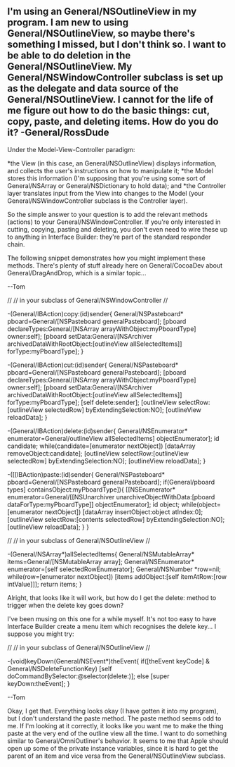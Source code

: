 

I'm using an General/NSOutlineView in my program.  I am new to using General/NSOutlineView, so maybe there's something I missed, but I don't think so.  I want to be able to do deletion in the General/NSOutlineView.  My General/NSWindowController subclass is set up as the delegate and data source of the General/NSOutlineView.  I cannot for the life of me figure out how to do the basic things: cut, copy, paste, and deleting items.  How do you do it? -General/RossDude
----
Under the Model-View-Controller paradigm:

*the View (in this case, an General/NSOutlineView) displays information, and collects the user's instructions on how to manipulate it;
*the Model stores this information (I'm supposing that you're using some sort of General/NSArray or General/NSDictionary to hold data); and
*the Controller layer translates input from the View into changes to the Model (your General/NSWindowController subclass is the Controller layer).

So the simple answer to your question is to add the relevant methods (actions) to your General/NSWindowController. If you're only interested in cutting, copying, pasting and deleting, you don't even need to wire these up to anything in Interface Builder: they're part of the standard responder chain. 

The following snippet demonstrates how you might implement these methods. There's plenty of stuff already here on General/CocoaDev about General/DragAndDrop, which is a similar topic...

--Tom

    

//
// in your subclass of General/NSWindowController
//
		
-(General/IBAction)copy:(id)sender{
	General/NSPasteboard* pboard=General/[NSPasteboard generalPasteboard];
	[pboard declareTypes:General/[NSArray arrayWithObject:myPboardType] owner:self];
	[pboard setData:General/[NSArchiver archivedDataWithRootObject:[outlineView allSelectedItems]] forType:myPboardType];
	}

-(General/IBAction)cut:(id)sender{
	General/NSPasteboard* pboard=General/[NSPasteboard generalPasteboard];
	[pboard declareTypes:General/[NSArray arrayWithObject:myPboardType] owner:self];
	[pboard setData:General/[NSArchiver archivedDataWithRootObject:[outlineView allSelectedItems]] forType:myPboardType];
	[self delete:sender];
	[outlineView selectRow:[outlineView selectedRow] byExtendingSelection:NO];
	[outlineView reloadData];
	}

-(General/IBAction)delete:(id)sender{
	General/NSEnumerator* enumerator=General/outlineView allSelectedItems] objectEnumerator];
	id candidate;
	while(candidate=[enumerator nextObject])
		[dataArray removeObject:candidate];
	[outlineView selectRow:[outlineView selectedRow] byExtendingSelection:NO];
	[outlineView reloadData];
	}
	
-([[IBAction)paste:(id)sender{
	General/NSPasteboard* pboard=General/[NSPasteboard generalPasteboard];
	if(General/pboard types] containsObject:myPboardType]){
		[[NSEnumerator* enumerator=General/[[NSUnarchiver unarchiveObjectWithData:[pboard dataForType:myPboardType]] objectEnumerator];
		id object;
		while(object=[enumerator nextObject])
			[dataArray insertObject:object atIndex:0];
		[outlineView selectRow:[contents selectedRow] byExtendingSelection:NO];
		[outlineView reloadData];
		}
	}

//
// in your subclass of General/NSOutlineView
//

-(General/NSArray*)allSelectedItems{
	General/NSMutableArray* items=General/[NSMutableArray array];
	General/NSEnumerator* enumerator=[self selectedRowEnumerator];
	General/NSNumber *row=nil;
	while(row=[enumerator nextObject])
		[items addObject:[self itemAtRow:[row intValue]]];
	return items;
	}



Alright, that looks like it will work, but how do I get the delete: method to trigger when the delete key goes down?

I've been musing on this one for a while myself. It's not too easy to have Interface Builder create a menu item which recognises the delete key... I suppose you might try:

    

//
// in your subclass of General/NSOutlineView
//

-(void)keyDown(General/NSEvent*)theEvent{
	if([theEvent keyCode] & General/NSDeleteFunctionKey)
		[self doCommandBySelector:@selector(delete:)];
	else
		[super keyDown:theEvent];
	}



--Tom

Okay, I get that.  Everything looks okay (I have gotten it into my program), but I don't understand the paste method.  The paste method seems odd to me.  If I'm looking at it correctly, it looks like you want me to make the thing paste at the very end of the outline view all the time.  I want to do something similar to General/OmniOutliner's behavior.  It seems to me that Apple should open up some of the private instance variables, since it is hard to get the parent of an item and vice versa from the General/NSOutlineView subclass.
